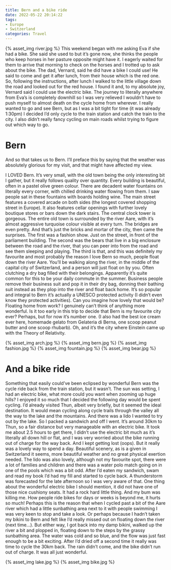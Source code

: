```yaml
---
title: Bern and a bike ride
date: 2022-05-22 20:14:22
tags:
- Europe
- Switzerland
categories: Travel
---
```

{% asset_img river.jpg %}
This weekend began with me asking Eva if she had a bike. She said she used to but it’s gone now, she thinks the people who keep horses in her pasture opposite might have it. I eagerly waited for them to arrive that morning to check on the horses and I trotted up to ask about the bike. The dad, Vernard, said he did have a bike I could use! He said to come and get it after lunch, from their house which is the red one. So, following the instructions, after lunch I walked to the little village down the road and looked out for the red house. I found it and, to my absolute joy, Vernard said I could use the electric bike. The journey to literally anywhere from Eva’s is completely downhill so I was very relieved I wouldn’t have to push myself to almost death on the cycle home from wherever. I really wanted to go and see Bern, but as I was a bit tight for time (it was already 1:30pm) I decided I’d only cycle to the train station and catch the train to the city. I also didn’t really fancy cycling on main roads whilst trying to figure out which way to go. 

# Bern

And so that takes us to Bern. I’ll preface this by saying that the weather was absolutely glorious for my visit, and that might have affected my view.

I LOVED Bern. It’s very small, with the old town being the only interesting bit I gather, but it really follows quality over quantity. Every building is beautiful, often in a pastel olive green colour. There are decadent water fountains on literally every corner, with chilled drinking water flowing from them. I saw people sat in these fountains with boards holding wine. The main street features a covered arcade on both sides (the longest covered shopping street in Europe). It also features cellar openings with further lovely boutique stores or bars down the dark stairs. The central clock tower is gorgeous. The entire old town is surrounded by the river Aare, with it’s almost aggressive turquoise colour visible at every turn. The bridges are even pretty. And that’s just the bricks and mortar of the city, then came the surprises. 
The first was a fashion show. Just on the street, in front of the parliament building. The second was the bears that live in a big enclosure between the road and the river, that you can peer into from the road and see them sleeping and playing. The third is that, and this was definitely my favourite and most probably the reason I love Bern so much, people float down the river Aare. You’ll be walking along the river, in the middle of the capital city of Switzerland, and a person will just float on by you. Often clutching a dry bag filled with their belongings. Apparently it’s quite common for this to be your daily commute in the summer. Business people remove their business suit and pop it in their dry bag, donning their bathing suit instead as they plop into the river and float back home. It’s so popular and integral to Bern it’s actually a UNESCO protected activity (I didn’t even know they protected activities). Can you imagine how lovely that would be? Floating home from work? I genuinely can’t think of anything more wonderful. Is it too early in this trip to decide that Bern is my favourite city ever? Perhaps, but for now it’s number one. (I also had the best ice cream ever here, homemade gelato from Gelateria di Berna, one scoop peanut butter and one scoop rhubarb). Oh, and it’s the city where Einstein came up with the Theory of Relativity.

{% asset_img arch.jpg %}
{% asset_img bern.jpg %}
{% asset_img fashion.jpg %}
{% asset_img fountain.jpg %}
{% asset_img bear.jpg %}

# And a bike ride

Something that easily could’ve been eclipsed by wonderful Bern was the cycle ride back from the train station, but it wasn’t. The sun was setting, I had an electric bike, what more could you want when zooming up huge hills? I enjoyed it so much that I decided the following day would be spent cycling. I’d already visited Thun, albeit very briefly, but it seemed the ideal destination. It would mean cycling along cycle trails through the valley all the way to the lake and the mountains. And there was a lido I wanted to try out by the lake. So I packed a sandwich and off I went. It’s around 30km to Thun, so a fair distance but very manageable with an electric bike. It took me about 2.5 hours to get there, I didn’t use the electric bit much as it’s literally all down hill or flat, and I was very worried about the bike running out of charge for the way back. And I kept getting lost (oops). But it really was a lovely way to spend a day. Beautiful scenery, as is a given in Switzerland it seems, more beautiful weather and no great physical exertion needed. The lido was also lovely, although not my favourite spot, there were a lot of families and children and there was a water polo match going on in one of the pools which was a bit odd. After I’d eaten my sandwich, swam and read my book I’d had my fill and started to cycle back. A thunderstorm was forecasted for the late afternoon so I was very aware of that. One thing about the wonderful electric bike I should mention, it did not have one of those nice cushiony seats. It had a rock hard little thing. And my bum was killing me. How people ride bikes for days or weeks is beyond me, it hurts so much! Perhaps this is the reason that when I cycled past a bit of the Aare river which had a little sunbathing area next to it with people swimming I was very keen to stop and take a look. Or perhaps because I hadn’t taken my bikini to Bern and felt like I’d really missed out on floating down the river (next time…). But either way, I got back into my damp bikini, walked up the river a bit and plopped in, floating down to the steps by the grassy sunbathing area. The water was cold and so blue, and the flow was just fast enough to be a bit exciting. After I’d dried off a second time it really was time to cycle the 30km back. The rain didn’t come, and the bike didn’t run out of charge. It was all just wonderful.

{% asset_img lake.jpg %}
{% asset_img bike.jpg %}